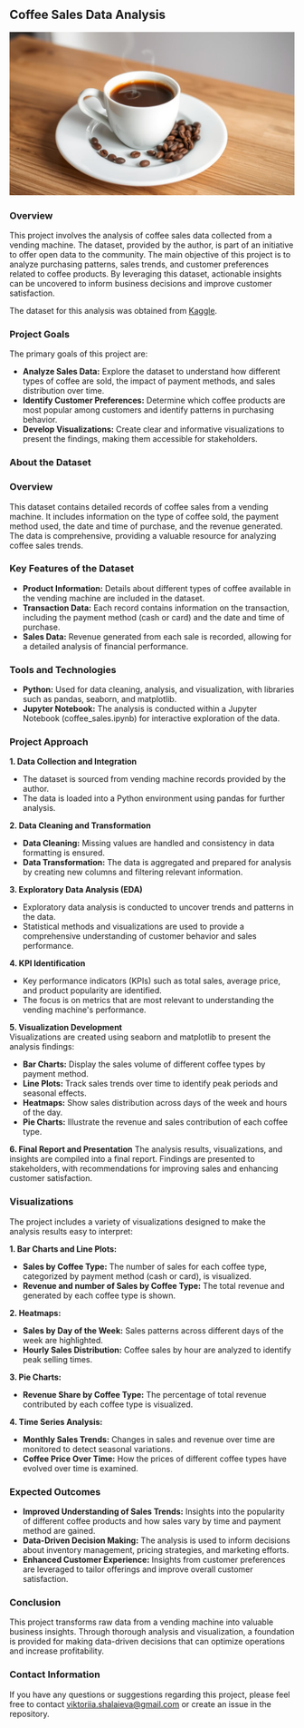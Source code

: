 ## Coffee Sales Data Analysis
![Alt text](coffee_cup.png)

### Overview
This project involves the analysis of coffee sales data collected from a vending machine. The dataset, provided by the author, is part of an initiative to offer open data to the community. The main objective of this project is to analyze purchasing patterns, sales trends, and customer preferences related to coffee products. By leveraging this dataset, actionable insights can be uncovered to inform business decisions and improve customer satisfaction.

The dataset for this analysis was obtained from [Kaggle](https://www.kaggle.com/datasets/ihelon/coffee-sales/data).

### Project Goals
The primary goals of this project are:<br> 
- **Analyze Sales Data:** Explore the dataset to understand how different types of coffee are sold, the impact of payment methods, and sales distribution over time.
- **Identify Customer Preferences:** Determine which coffee products are most popular among customers and identify patterns in purchasing behavior.
- **Develop Visualizations:** Create clear and informative visualizations to present the findings, making them accessible for stakeholders.

### About the Dataset
### Overview
This dataset contains detailed records of coffee sales from a vending machine. It includes information on the type of coffee sold, the payment method used, the date and time of purchase, and the revenue generated. The data is comprehensive, providing a valuable resource for analyzing coffee sales trends.

### Key Features of the Dataset
- **Product Information:** Details about different types of coffee available in the vending machine are included in the dataset.
- **Transaction Data:** Each record contains information on the transaction, including the payment method (cash or card) and the date and time of purchase.
- **Sales Data:** Revenue generated from each sale is recorded, allowing for a detailed analysis of financial performance.

### Tools and Technologies
- **Python:** Used for data cleaning, analysis, and visualization, with libraries such as pandas, seaborn, and matplotlib.
- **Jupyter Notebook:** The analysis is conducted within a Jupyter Notebook (coffee_sales.ipynb) for interactive exploration of the data.

### Project Approach
**1. Data Collection and Integration** 
- The dataset is sourced from vending machine records provided by the author.
- The data is loaded into a Python environment using pandas for further analysis.
  
**2. Data Cleaning and Transformation** 
- **Data Cleaning:** Missing values are handled and consistency in data formatting is ensured.
- **Data Transformation:** The data is aggregated and prepared for analysis by creating new columns and filtering relevant information.
  
**3. Exploratory Data Analysis (EDA)** 
- Exploratory data analysis is conducted to uncover trends and patterns in the data.
- Statistical methods and visualizations are used to provide a comprehensive understanding of customer behavior and sales performance.
  
**4. KPI Identification** 
- Key performance indicators (KPIs) such as total sales, average price, and product popularity are identified.
- The focus is on metrics that are most relevant to understanding the vending machine's performance.
  
**5. Visualization Development**  
Visualizations are created using seaborn and matplotlib to present the analysis findings:
- **Bar Charts:** Display the sales volume of different coffee types by payment method.
- **Line Plots:** Track sales trends over time to identify peak periods and seasonal effects.
- **Heatmaps:** Show sales distribution across days of the week and hours of the day.
- **Pie Charts:** Illustrate the revenue and sales contribution of each coffee type.
  
**6. Final Report and Presentation** 
The analysis results, visualizations, and insights are compiled into a final report.
Findings are presented to stakeholders, with recommendations for improving sales and enhancing customer satisfaction.

### Visualizations
The project includes a variety of visualizations designed to make the analysis results easy to interpret:

**1. Bar Charts and Line Plots:**
- **Sales by Coffee Type:** The number of sales for each coffee type, categorized by payment method (cash or card), is visualized.
- **Revenue and number of Sales by Coffee Type:** The total revenue and  generated by each coffee type is shown.
  
**2. Heatmaps:**
- **Sales by Day of the Week:** Sales patterns across different days of the week are highlighted.
- **Hourly Sales Distribution:** Coffee sales by hour are analyzed to identify peak selling times.
  
**3. Pie Charts:**
- **Revenue Share by Coffee Type:** The percentage of total revenue contributed by each coffee type is visualized.
  
**4. Time Series Analysis:**
- **Monthly Sales Trends:** Changes in sales and revenue over time are monitored to detect seasonal variations.
- **Coffee Price Over Time:** How the prices of different coffee types have evolved over time is examined.

### Expected Outcomes
- **Improved Understanding of Sales Trends:** Insights into the popularity of different coffee products and how sales vary by time and payment method are gained.
- **Data-Driven Decision Making:** The analysis is used to inform decisions about inventory management, pricing strategies, and marketing efforts.
- **Enhanced Customer Experience:** Insights from customer preferences are leveraged to tailor offerings and improve overall customer satisfaction.

### Conclusion
This project transforms raw data from a vending machine into valuable business insights. Through thorough analysis and visualization, a foundation is provided for making data-driven decisions that can optimize operations and increase profitability.

### Contact Information
If you have any questions or suggestions regarding this project, please feel free to contact viktoriia.shalaieva@gmail.com or create an issue in the repository.
